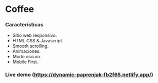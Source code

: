 # Coffee

### Características

-   Sitio web responsivo.
-   HTML CSS & Javascript.
-   Smooth scrolling.
-   Animaciones.
-   Modo oscuro.
-   Mobile First.

### Live demo (https://dynamic-paprenjak-fb2f65.netlify.app/)
